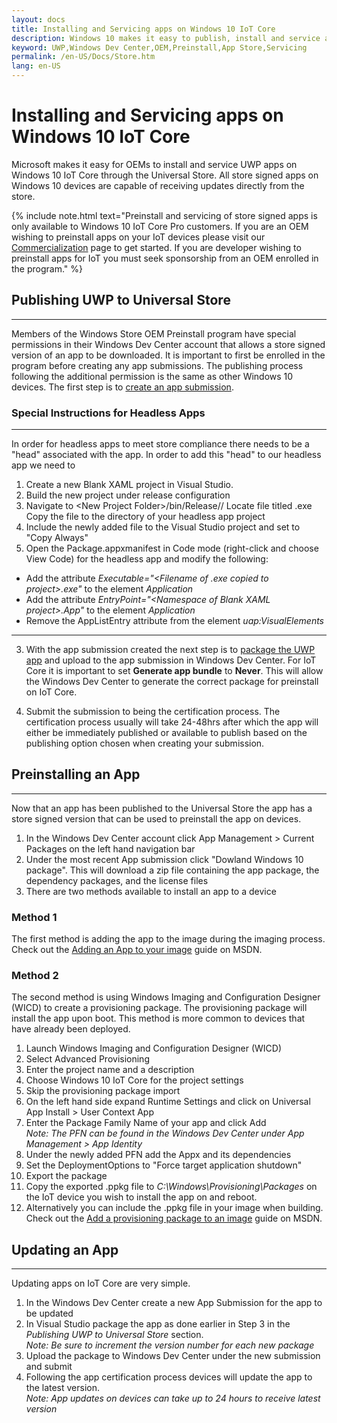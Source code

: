 ```yaml
---
layout: docs
title: Installing and Servicing apps on Windows 10 IoT Core
description: Windows 10 makes it easy to publish, install and service apps on IoT Core using Universal Windows Store.
keyword: UWP,Windows Dev Center,OEM,Preinstall,App Store,Servicing
permalink: /en-US/Docs/Store.htm
lang: en-US
---
```


# Installing and Servicing apps on Windows 10 IoT Core

Microsoft makes it easy for OEMs to install and service UWP apps on Windows 10 IoT Core through the Universal Store. All store signed apps on Windows 10 devices are capable of receiving updates directly from the store. 

{% include note.html text="Preinstall and servicing of store signed apps is only available to Windows 10 IoT Core Pro customers. If you are an OEM wishing to preinstall apps on your IoT devices please visit our [Commercialization](https://www.windowsforiotdevices.com) page to get started. If you are developer wishing to preinstall apps for IoT you must seek sponsorship from an OEM enrolled in the program." %}

## Publishing UWP to Universal Store
___
Members of the Windows Store OEM Preinstall program have special permissions in their Windows Dev Center account that allows a store signed version of an app to be downloaded. It is important to first be enrolled in the program before creating any app submissions. The publishing process following the additional permission is the same as other Windows 10 devices. The first step is to [create an app submission](https://msdn.microsoft.com/en-us/windows/uwp/publish/app-submissions). 

### Special Instructions for Headless Apps 
___
In order for headless apps to meet store compliance there needs to be a "head" associated with the app. In order to add this "head" to our headless app we need to 

1. Create a new Blank XAML project in Visual Studio.
2. Build the new project under release configuration
3. Navigate to \<New Project Folder>/bin/Release/<Architecture>/
Locate file titled <Name of your project>.exe
Copy the file to the directory of your headless app project
4. Include the newly added file to the Visual Studio project and set to "Copy Always"
5. Open the Package.appxmanifest in Code mode (right-click and choose View Code) for the headless app and modify the following:  
  * Add the attribute _Executable="\<Filename of .exe copied to project>.exe"_ to the element _Application_
  * Add the attribute _EntryPoint="\<Namespace of Blank XAML project>.App"_ to the element _Application_
  * Remove the AppListEntry attribute from the element _uap:VisualElements_

___
3. With the app submission created the next step is to [package the UWP app](https://msdn.microsoft.com/en-us/windows/uwp/packaging/packaging-uwp-apps) and upload to the app submission in Windows Dev Center. For IoT Core it is important to set  **Generate app bundle** to **Never**. This will allow the Windows Dev Center to generate the correct package for preinstall on IoT Core.

4. Submit the submission to being the certification process. The certification process usually will take 24-48hrs after which the app will either be immediately published or available to publish based on the publishing option chosen when creating your submission. 

## Preinstalling an App
___
Now that an app has been published to the Universal Store the app has a store signed version that can be used to preinstall the app on devices.

1. In the Windows Dev Center account click App Management > Current Packages on the left hand navigation bar
2. Under the most recent App submission click "Dowland Windows 10 package". This will download a zip file containing the app package, the dependency packages, and the license files
3. There are two methods available to install an app to a device

### Method 1
The first method is adding the app to the image during the imaging process. Check out the [Adding an App to your image](https://msdn.microsoft.com/en-us/windows/hardware/commercialize/manufacture/iot/deploy-your-app-with-a-standard-board) guide on MSDN. 

### Method 2
The second method is using Windows Imaging and Configuration Designer (WICD) to create a provisioning package. The provisioning package will install the app upon boot. This method is more common to devices that have already been deployed.

1. Launch Windows Imaging and Configuration Designer (WICD)
2. Select Advanced Provisioning
3. Enter the project name and a description
4. Choose Windows 10 IoT Core for the project settings
5. Skip the provisioning package import
6. On the left hand side expand Runtime Settings and click on Universal App Install > User Context App
7. Enter the Package Family Name of your app and click Add  
_Note: The PFN can be found in the Windows Dev Center under App Management > App Identity_
8. Under the newly added PFN add the Appx and its dependencies
9. Set the DeploymentOptions to "Force target application shutdown"
10. Export the package
11. Copy the exported .ppkg file to _C:\Windows\Provisioning\Packages_ on the IoT device you wish to install the app on and reboot.
12. Alternatively you can include the .ppkg file in your image when building. Check out the [Add a provisioning package to an image](https://msdn.microsoft.com/en-us/windows/hardware/commercialize/manufacture/iot/add-a-provisioning-package-to-an-image) guide on MSDN.

## Updating an App
___
Updating apps on IoT Core are very simple.

1. In the Windows Dev Center create a new App Submission for the app to be updated
2. In Visual Studio package the app as done earlier in Step 3 in the _Publishing UWP to Universal Store_ section.   
_Note: Be sure to increment the version number for each new package_
3. Upload the package to Windows Dev Center under the new submission and submit
4. Following the app certification process devices will update the app to the latest version.  
_Note: App updates on devices can take up to 24 hours to receive latest version_
